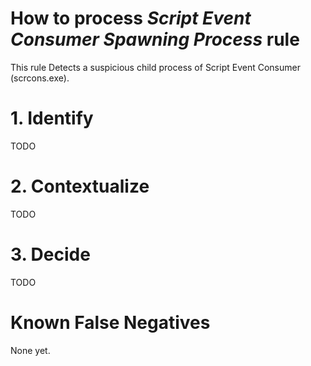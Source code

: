 # How to process *Script Event Consumer Spawning Process* rule
This rule Detects a suspicious child process of Script Event Consumer (scrcons.exe).

# 1. Identify
TODO

# 2. Contextualize
TODO

# 3. Decide
TODO

# Known False Negatives
None yet.
